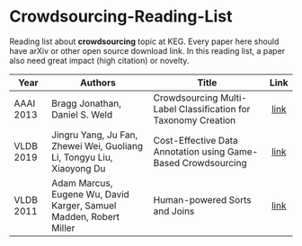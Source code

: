 # Crowdsourcing-Reading-List

Reading list about **crowdsourcing** topic at KEG. Every paper here should have arXiv or other open source download link. In this reading list, a paper also need great impact (high citation) or novelty.

| Year      | Authors                                                      | Title                                                        |                             Link                             |
| --------- | ------------------------------------------------------------ | ------------------------------------------------------------ | :----------------------------------------------------------: |
| AAAI 2013 | Bragg Jonathan, Daniel S. Weld                               | Crowdsourcing Multi-Label Classification for Taxonomy Creation | [link](https://www.aaai.org/ocs/index.php/HCOMP/HCOMP13/paper/viewFile/7560/7400) |
| VLDB 2019 | Jingru Yang, Ju Fan, Zhewei Wei, Guoliang Li, Tongyu Liu, Xiaoyong Du | Cost-Effective Data Annotation using Game-Based Crowdsourcing | [link](http://dbgroup.cs.tsinghua.edu.cn/ligl/papers/vldb19-crowd.pdf) |
| VLDB 2011 | Adam Marcus, Eugene Wu, David Karger, Samuel Madden, Robert Miller | Human-powered Sorts and Joins                                |           [link](https://arxiv.org/abs/1109.6881)            |

